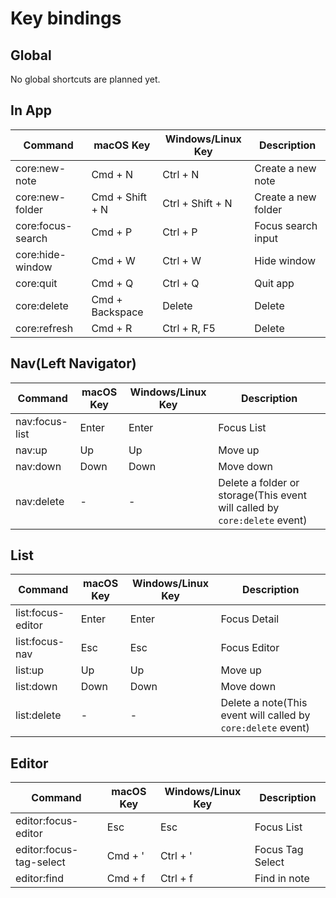 # Key bindings

## Global

No global shortcuts are planned yet.

## In App

Command             | macOS Key          | Windows/Linux Key | Description
--------------------|--------------------|-------------------|-------------
core:new-note       | Cmd + N            | Ctrl + N          | Create a new note
core:new-folder     | Cmd + Shift + N    | Ctrl + Shift + N  | Create a new folder
core:focus-search   | Cmd + P            | Ctrl + P          | Focus search input
core:hide-window    | Cmd + W            | Ctrl + W          | Hide window
core:quit           | Cmd + Q            | Ctrl + Q          | Quit app
core:delete         | Cmd + Backspace    | Delete            | Delete
core:refresh        | Cmd + R            | Ctrl + R, F5      | Delete

## Nav(Left Navigator)

Command             | macOS Key          | Windows/Linux Key | Description
--------------------|--------------------|-------------------|-------------
nav:focus-list      | Enter              | Enter             | Focus List
nav:up              | Up                 | Up                | Move up
nav:down            | Down               | Down              | Move down
nav:delete          | -                  | -                 | Delete a folder or storage(This event will called by `core:delete` event)


## List

Command             | macOS Key          | Windows/Linux Key | Description
--------------------|--------------------|-------------------|-------------
list:focus-editor   | Enter              | Enter             | Focus Detail
list:focus-nav      | Esc                | Esc               | Focus Editor
list:up             | Up                 | Up                | Move up
list:down           | Down               | Down              | Move down
list:delete         | -                  | -                 | Delete a note(This event will called by `core:delete` event)

## Editor

Command                 | macOS Key          | Windows/Linux Key | Description
------------------------|--------------------|-------------------|-------------
editor:focus-editor     | Esc                | Esc               | Focus List
editor:focus-tag-select | Cmd + '            | Ctrl + '          | Focus Tag Select
editor:find             | Cmd + f            | Ctrl + f          | Find in note

